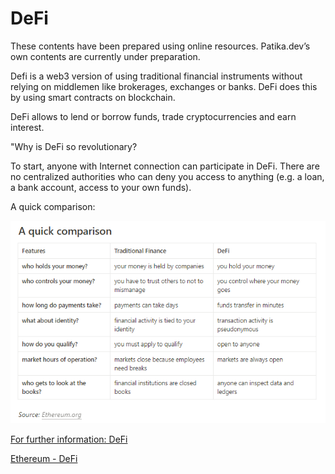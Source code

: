 # DeFi

These contents have been prepared using online resources. Patika.dev’s own contents are currently under preparation.

Defi is a web3 version of using traditional financial instruments without relying on middlemen like brokerages, exchanges or banks. DeFi does this by using smart contracts on blockchain.

DeFi allows to lend or borrow funds, trade cryptocurrencies and earn interest.

"Why is DeFi so revolutionary?

To start, anyone with Internet connection can participate in DeFi. There are no centralized authorities who can deny you access to anything (e.g. a loan, a bank account, access to your own funds).

A quick comparison:

![images](https://raw.githubusercontent.com/Kodluyoruz/taskforce/main/Web3/defi/figures/defi.PNG)

[For further information: DeFi](https://shimmer-bean-29e.notion.site/A-Beginner-s-Guide-to-DeFi-9fbea459d8ef496ab461f63f686dcbcb)

[Ethereum - DeFi](https://ethereum.org/en/defi/)

